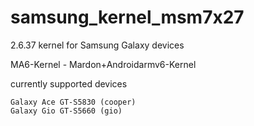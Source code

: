 samsung_kernel_msm7x27
======================

2.6.37 kernel for Samsung Galaxy devices

MA6-Kernel - Mardon+Androidarmv6-Kernel

currently supported devices

    Galaxy Ace GT-S5830 (cooper)
    Galaxy Gio GT-S5660 (gio)

